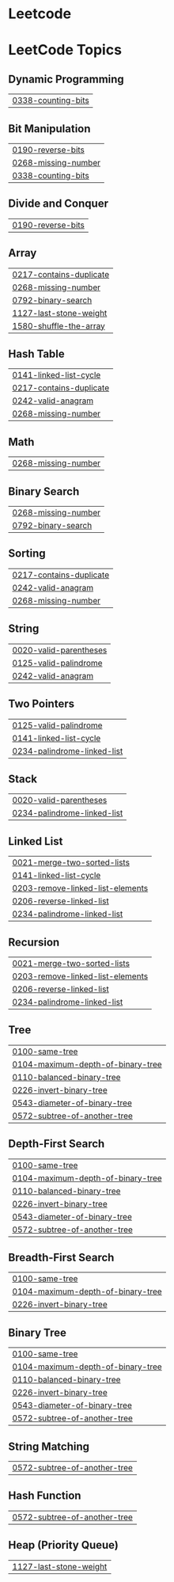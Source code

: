 # L e e t c o d e 
 
 

<!---LeetCode Topics Start-->
# LeetCode Topics
## Dynamic Programming
|  |
| ------- |
| [0338-counting-bits](https://github.com/howard1028/leetcode/tree/master/0338-counting-bits) |
## Bit Manipulation
|  |
| ------- |
| [0190-reverse-bits](https://github.com/howard1028/leetcode/tree/master/0190-reverse-bits) |
| [0268-missing-number](https://github.com/howard1028/leetcode/tree/master/0268-missing-number) |
| [0338-counting-bits](https://github.com/howard1028/leetcode/tree/master/0338-counting-bits) |
## Divide and Conquer
|  |
| ------- |
| [0190-reverse-bits](https://github.com/howard1028/leetcode/tree/master/0190-reverse-bits) |
## Array
|  |
| ------- |
| [0217-contains-duplicate](https://github.com/howard1028/leetcode/tree/master/0217-contains-duplicate) |
| [0268-missing-number](https://github.com/howard1028/leetcode/tree/master/0268-missing-number) |
| [0792-binary-search](https://github.com/howard1028/leetcode/tree/master/0792-binary-search) |
| [1127-last-stone-weight](https://github.com/howard1028/leetcode/tree/master/1127-last-stone-weight) |
| [1580-shuffle-the-array](https://github.com/howard1028/leetcode/tree/master/1580-shuffle-the-array) |
## Hash Table
|  |
| ------- |
| [0141-linked-list-cycle](https://github.com/howard1028/leetcode/tree/master/0141-linked-list-cycle) |
| [0217-contains-duplicate](https://github.com/howard1028/leetcode/tree/master/0217-contains-duplicate) |
| [0242-valid-anagram](https://github.com/howard1028/leetcode/tree/master/0242-valid-anagram) |
| [0268-missing-number](https://github.com/howard1028/leetcode/tree/master/0268-missing-number) |
## Math
|  |
| ------- |
| [0268-missing-number](https://github.com/howard1028/leetcode/tree/master/0268-missing-number) |
## Binary Search
|  |
| ------- |
| [0268-missing-number](https://github.com/howard1028/leetcode/tree/master/0268-missing-number) |
| [0792-binary-search](https://github.com/howard1028/leetcode/tree/master/0792-binary-search) |
## Sorting
|  |
| ------- |
| [0217-contains-duplicate](https://github.com/howard1028/leetcode/tree/master/0217-contains-duplicate) |
| [0242-valid-anagram](https://github.com/howard1028/leetcode/tree/master/0242-valid-anagram) |
| [0268-missing-number](https://github.com/howard1028/leetcode/tree/master/0268-missing-number) |
## String
|  |
| ------- |
| [0020-valid-parentheses](https://github.com/howard1028/leetcode/tree/master/0020-valid-parentheses) |
| [0125-valid-palindrome](https://github.com/howard1028/leetcode/tree/master/0125-valid-palindrome) |
| [0242-valid-anagram](https://github.com/howard1028/leetcode/tree/master/0242-valid-anagram) |
## Two Pointers
|  |
| ------- |
| [0125-valid-palindrome](https://github.com/howard1028/leetcode/tree/master/0125-valid-palindrome) |
| [0141-linked-list-cycle](https://github.com/howard1028/leetcode/tree/master/0141-linked-list-cycle) |
| [0234-palindrome-linked-list](https://github.com/howard1028/leetcode/tree/master/0234-palindrome-linked-list) |
## Stack
|  |
| ------- |
| [0020-valid-parentheses](https://github.com/howard1028/leetcode/tree/master/0020-valid-parentheses) |
| [0234-palindrome-linked-list](https://github.com/howard1028/leetcode/tree/master/0234-palindrome-linked-list) |
## Linked List
|  |
| ------- |
| [0021-merge-two-sorted-lists](https://github.com/howard1028/leetcode/tree/master/0021-merge-two-sorted-lists) |
| [0141-linked-list-cycle](https://github.com/howard1028/leetcode/tree/master/0141-linked-list-cycle) |
| [0203-remove-linked-list-elements](https://github.com/howard1028/leetcode/tree/master/0203-remove-linked-list-elements) |
| [0206-reverse-linked-list](https://github.com/howard1028/leetcode/tree/master/0206-reverse-linked-list) |
| [0234-palindrome-linked-list](https://github.com/howard1028/leetcode/tree/master/0234-palindrome-linked-list) |
## Recursion
|  |
| ------- |
| [0021-merge-two-sorted-lists](https://github.com/howard1028/leetcode/tree/master/0021-merge-two-sorted-lists) |
| [0203-remove-linked-list-elements](https://github.com/howard1028/leetcode/tree/master/0203-remove-linked-list-elements) |
| [0206-reverse-linked-list](https://github.com/howard1028/leetcode/tree/master/0206-reverse-linked-list) |
| [0234-palindrome-linked-list](https://github.com/howard1028/leetcode/tree/master/0234-palindrome-linked-list) |
## Tree
|  |
| ------- |
| [0100-same-tree](https://github.com/howard1028/leetcode/tree/master/0100-same-tree) |
| [0104-maximum-depth-of-binary-tree](https://github.com/howard1028/leetcode/tree/master/0104-maximum-depth-of-binary-tree) |
| [0110-balanced-binary-tree](https://github.com/howard1028/leetcode/tree/master/0110-balanced-binary-tree) |
| [0226-invert-binary-tree](https://github.com/howard1028/leetcode/tree/master/0226-invert-binary-tree) |
| [0543-diameter-of-binary-tree](https://github.com/howard1028/leetcode/tree/master/0543-diameter-of-binary-tree) |
| [0572-subtree-of-another-tree](https://github.com/howard1028/leetcode/tree/master/0572-subtree-of-another-tree) |
## Depth-First Search
|  |
| ------- |
| [0100-same-tree](https://github.com/howard1028/leetcode/tree/master/0100-same-tree) |
| [0104-maximum-depth-of-binary-tree](https://github.com/howard1028/leetcode/tree/master/0104-maximum-depth-of-binary-tree) |
| [0110-balanced-binary-tree](https://github.com/howard1028/leetcode/tree/master/0110-balanced-binary-tree) |
| [0226-invert-binary-tree](https://github.com/howard1028/leetcode/tree/master/0226-invert-binary-tree) |
| [0543-diameter-of-binary-tree](https://github.com/howard1028/leetcode/tree/master/0543-diameter-of-binary-tree) |
| [0572-subtree-of-another-tree](https://github.com/howard1028/leetcode/tree/master/0572-subtree-of-another-tree) |
## Breadth-First Search
|  |
| ------- |
| [0100-same-tree](https://github.com/howard1028/leetcode/tree/master/0100-same-tree) |
| [0104-maximum-depth-of-binary-tree](https://github.com/howard1028/leetcode/tree/master/0104-maximum-depth-of-binary-tree) |
| [0226-invert-binary-tree](https://github.com/howard1028/leetcode/tree/master/0226-invert-binary-tree) |
## Binary Tree
|  |
| ------- |
| [0100-same-tree](https://github.com/howard1028/leetcode/tree/master/0100-same-tree) |
| [0104-maximum-depth-of-binary-tree](https://github.com/howard1028/leetcode/tree/master/0104-maximum-depth-of-binary-tree) |
| [0110-balanced-binary-tree](https://github.com/howard1028/leetcode/tree/master/0110-balanced-binary-tree) |
| [0226-invert-binary-tree](https://github.com/howard1028/leetcode/tree/master/0226-invert-binary-tree) |
| [0543-diameter-of-binary-tree](https://github.com/howard1028/leetcode/tree/master/0543-diameter-of-binary-tree) |
| [0572-subtree-of-another-tree](https://github.com/howard1028/leetcode/tree/master/0572-subtree-of-another-tree) |
## String Matching
|  |
| ------- |
| [0572-subtree-of-another-tree](https://github.com/howard1028/leetcode/tree/master/0572-subtree-of-another-tree) |
## Hash Function
|  |
| ------- |
| [0572-subtree-of-another-tree](https://github.com/howard1028/leetcode/tree/master/0572-subtree-of-another-tree) |
## Heap (Priority Queue)
|  |
| ------- |
| [1127-last-stone-weight](https://github.com/howard1028/leetcode/tree/master/1127-last-stone-weight) |
<!---LeetCode Topics End-->